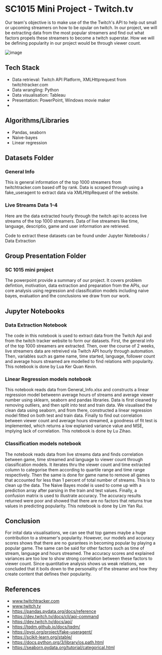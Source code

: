 # SC1015 Mini Project - Twitch.tv
Our team's objective is to make use of the the Twitch's API to help out small or upcoming streamers on how to be opular on twitch. In our project, we will be extracting data from the most popular streamers and find out what factors propels these streamers to become a twitch superstar. How we will be defining popularity in our project would be through viewer count.

![image](https://user-images.githubusercontent.com/102810962/164954067-f02bca75-5dbb-4495-b3af-2bce64ef6d70.png)

## Tech Stack
- Data retrieval: Twitch API Platform, XMLHttprequest from twitchtracker.com
- Data wrangling: Python
- Data visualisation: Tableau
- Presentation: PowerPoint, Windows movie maker
- 
## Algorithms/Libraries
- Pandas, seaborn
- Naive-bayes
- Linear regression

## Datasets Folder
### General Info
This is general information of the top 1000 streamers from twitchtracker.com based off by rank. Data is scraped through using a fake_useragent to extract data via XMLHttpRequest of the website.
### Live Streams Data 1-4
Here are the data extracted hourly through the twitch api to access live streams of the top 1000 streamers. Data of live streamers like time, language, descriptio, game and user information are retrieved.

Code to extract these datasets can be found under Jupyter Notebooks / Data Extraction

## Group Presentation Folder
### SC 1015 mini project
The powerpoint provide a summary of our project. It covers problem defintion, motivation, data extraction and preparation from the APIs, our core analysis using regression and classification models including naive bayes, evaluation and the conclusions we draw from our work.

## Jupyter Notebooks
### Data Extraction Notebook
The code in this notebook is used to extract data from the Twitch Api and from the twitch tracker website to form our datasets. First, the general info of the top 1000 streamers are extracted. Then, over the course of 2 weeks, live streamers data are retreived via Twitch API hourly through automation. Then, variables such as game name, time started, language, follower count and average hours streamed are modelled to find relations with popularity. This notebook is done by Lua Ker Quan Kevin.


### Linear Regression models notebook
This notebook reads data from General_Info.xlsx and constructs a linear regression model betweenn average hours of streams and average viewer number using sklearn, seaborn and pandas libraries. Data is first cleaned by removing outliers, and then split into test and train data. We visualised the clean data using seaborn, and from there, constructed a linear regression model fitted on both test and train data. Finally to find out correlation between viewer count and average hours streamed, a goodness of fit test is implemented, which returns a low explanied variance value and MSE, implying lack of correlation. This notebook is done by Lu Zihao.


### Classification models notebook
The notebook reads data from live streams data and finds correlation between game, time streamed and language to viewer count through classification models. It
iterates thru the viewer count and time extracted column to categorise them according to quartile range and time range respectively. Then the same is done for game name to remove all games that accounted for less than 1 percent of total number of streams. This is to clean up the data. The Naive Bayes model is used to come up with a prediction array after parsing in the train and test values. Finally, a confusion matrix is used to illustrate accuracy. The accuracy results returned were poor and showed that there are no factors that returns true values in predicting popularity. This notebook is done by Lim Yan Rui.

## Conclusion
For inital data visualisations, we can see that top games maybe a huge contribution to a streamer's popularity. However, our models and accuracy scores shows that there are no gurantees in becoming popular by playing a popular game. The same can be said for other factors such as time of stream, language and hours streamed. The accuracy scores and explained variances are too low to show strong correlation between these factors to viewer count. Since quantitative analysis shows us weak relations, we concluded that it boils down to the personality of the streamer and how they create content that defines their popularity.

## References
- www.twitchtracker.com
- www.twitch.tv
- https://pandas.pydata.org/docs/reference
- https://dev.twitch.tv/docs/cli/api-command
- https://dev.twitch.tv/docs/api/
- https://tqdm.github.io/docs/tqdm/
- https://pypi.org/project/fake-useragent/
- https://scikit-learn.org/stable/
- https://docs.python.org/3/library/os.path.html
- https://seaborn.pydata.org/tutorial/categorical.html
